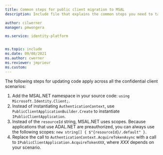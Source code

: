 ```yaml
---
title: Common steps for public client migration to MSAL
description: Include file that explains the common steps you need to take for all public client apps when it comes to migration from ADAL to MSAL.

author: cilwerner
manager: pmwongera

ms.service: identity-platform


ms.topic: include
ms.date: 09/08/2021
ms.author: cwerner
ms.reviewer: jmprieur
ms.custom: 
---
```


The following steps for updating code apply across all the confidential client scenarios:

1. Add the MSAL.NET namespace in your source code: `using Microsoft.Identity.Client;`.
2. Instead of instantiating `AuthenticationContext`, use `PublicClientApplicationBuilder.Create` to instantiate `IPublicClientApplication`.
3. Instead of the `resourceId` string, MSAL.NET uses scopes. Because applications that use ADAL.NET are preauthorized, you can always use the following scopes: `new string[] { $"{resourceId}/.default" }`.
4. Replace the call to `AuthenticationContext.AcquireTokenAsync` with a call to `IPublicClientApplication.AcquireTokenXXX`, where *XXX* depends on your scenario.
